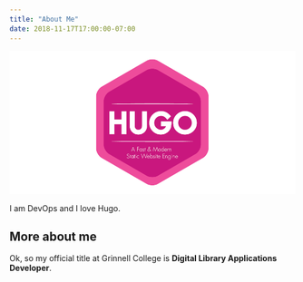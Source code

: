 ```yaml
---
title: "About Me"
date: 2018-11-17T17:00:00-07:00
---
```


![hugo logo](/img/hugo-logo.png)

I am DevOps and I love Hugo.

## More about me

Ok, so my official title at Grinnell College is **Digital Library Applications Developer**.
